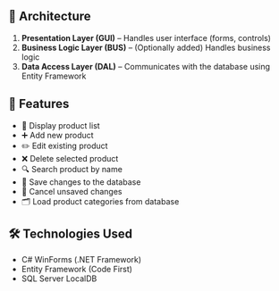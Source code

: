 ## 🧱 Architecture
1. **Presentation Layer (GUI)** – Handles user interface (forms, controls)
2. **Business Logic Layer (BUS)** – (Optionally added) Handles business logic
3. **Data Access Layer (DAL)** – Communicates with the database using Entity Framework

## 🔧 Features

- 🧾 Display product list
- ➕ Add new product
- ✏️ Edit existing product
- ❌ Delete selected product
- 🔍 Search product by name
- 💾 Save changes to the database
- 🚫 Cancel unsaved changes
- 🗂 Load product categories from database

## 🛠 Technologies Used

- C# WinForms (.NET Framework)
- Entity Framework (Code First)
- SQL Server LocalDB

